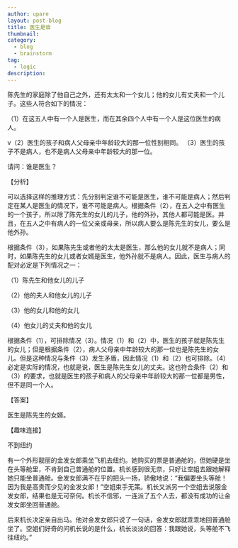 ```yaml
---
author: upare
layout: post-blog
title: 医生是谁
thumbnail:
category:
  - blog
  - brainstorm
tag:
  - logic
description: 
---
```

陈先生的家庭除了他自己之外，还有太太和一个女儿；他的女儿有丈夫和一个儿子。这些人符合如下的情况：

（1）在这五人中有一个人是医生，而在其余四个人中有一个人是这位医生的病人。

v（2）医生的孩子和病人父母亲中年龄较大的那一位性别相同。 （3）医生的孩子不是病人，也不是病人父母亲中年龄较大的那一位。

请问：谁是医生？

【分析】

可以选择这样的推理方式：先分别判定谁不可能是医生，谁不可能是病人；然后判定在某人是医生的情况下，谁不可能是病人。根据条件（2），在五人之中有医生的一个孩子，所以除了陈先生的女儿的儿子，他的外孙，其他人都可能是医。并且，在五人之中有病人的一位父亲或母亲，所以病人要么是陈先生的女儿，要么是他外孙。

根据条件（3），如果陈先生或者他的太太是医生，那么他的女儿就不是病人；同时，如果陈先生的女儿或者女婿是医生，他外孙就不是病人。因此，医生与病人的配对必定是下列情况之一：

（1）陈先生和他女儿的儿子

（2）他的夫人和他女儿的儿子

（3）他的女儿和他的女儿

（4）他女儿的丈夫和他的女儿

根据条件（1），可排除情况（3）。情况（1）和（2）中，医生的孩子就是陈先生的女儿；但是根据条件（2），病人父母亲中年龄较大的那一位也是陈先生的女儿。但是这种情况与条件（3）发生矛盾，因此情况（1）和（2）也可排除。（4）必定是实际的情况，也就是说，医生是陈先生女儿的丈夫。这也符合条件（2）和（3）的要求，也就是医生的孩子和病人的父母亲中年龄较大的那一位都是男性，但不是同一个人。

【答案】

医生是陈先生的女婿。

【趣味连接】

不到纽约

有一个外形靓丽的金发女郎乘坐飞机去纽约。她购买的票是普通舱的，但她硬是坐在头等舱里，不肯到自己普通舱的位置。机长感到很无奈，只好让空姐去跟她解释她只能坐普通舱。金发女郎满不在乎的把头一扬，骄傲地说：“我偏要坐头等舱！因为我是高贵而少见的金发女郎！”空姐束手无策。机长又派另一个空姐去说服金发女郎，结果也是无可奈何。机长不信邪，一连派了五个人去，都没有成功的让金发女郎坐回普通舱。

后来机长决定亲自出马。他对金发女郎只说了一句话，金发女郎就乖乖地回普通舱坐了。空姐们好奇的问机长说的是什么，机长淡淡的回答：我跟她说，头等舱不飞往纽约。”